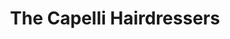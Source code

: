 ---
title: "The Capelli Hairdressers"
url: /englefield-green/the-capelli-hairdressers/
shop: hairdresser
---